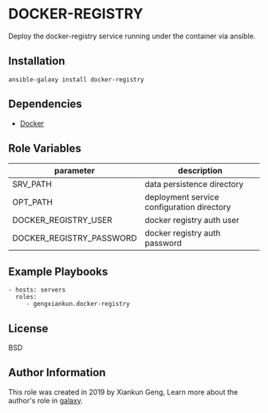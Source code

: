 DOCKER-REGISTRY
=========

Deploy the docker-registry service running under the container via ansible.

Installation
------------

`ansible-galaxy install docker-registry`

Dependencies
------------

- [Docker](https://github.com/gengxiankun-galaxy/docker)

Role Variables
--------------

parameter | description
------------ | -------------
SRV_PATH | data persistence directory
OPT_PATH | deployment service configuration directory
DOCKER_REGISTRY_USER | docker registry auth user
DOCKER_REGISTRY_PASSWORD | docker registry auth password


Example Playbooks
----------------

    - hosts: servers
      roles:
         - gengxiankun.docker-registry

License
-------

BSD

Author Information
------------------

This role was created in 2019 by Xiankun Geng, Learn more about the author's role in [galaxy](https://galaxy.ansible.com/gengxiankun).
